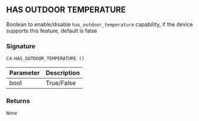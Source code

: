 ## HAS OUTDOOR TEMPERATURE

Boolean to enable/disable `has_outdoor_temperature` capability, if the device supports this feature, default is false


### Signature

`C4:HAS_OUTDOOR_TEMPERATURE ()`


| Parameter | Description |
| --- | --- |
| bool | True/False |


### Returns

`None`